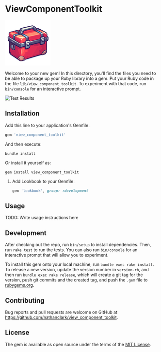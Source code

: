 # ViewComponentToolkit

![alt text](logo_150p.gif "Logo")

Welcome to your new gem! In this directory, you'll find the files you need to be able to package up your Ruby library into a gem. Put your Ruby code in the file `lib/view_component_toolkit`. To experiment with that code, run `bin/console` for an interactive prompt.

![Test Results](https://img.shields.io/endpoint?url=https://gist.githubusercontent.com/nathanclark/ac922546bfc70590e78705eeeaaa0c76/raw/test_results.json)

## Installation

Add this line to your application's Gemfile:

```ruby
gem 'view_component_toolkit'
```

And then execute:

    bundle install

Or install it yourself as:

    gem install view_component_toolkit

1. Add Lookbook to your Gemfile:

   ```ruby
   gem 'lookbook', group: :development

## Usage

TODO: Write usage instructions here

## Development

After checking out the repo, run `bin/setup` to install dependencies. Then, run `rake test` to run the tests. You can also run `bin/console` for an interactive prompt that will allow you to experiment.

To install this gem onto your local machine, run `bundle exec rake install`. To release a new version, update the version number in `version.rb`, and then run `bundle exec rake release`, which will create a git tag for the version, push git commits and the created tag, and push the `.gem` file to [rubygems.org](https://rubygems.org).

## Contributing

Bug reports and pull requests are welcome on GitHub at <https://github.com/nathanclark/view_component_toolkit>.

## License

The gem is available as open source under the terms of the [MIT License](https://opensource.org/licenses/MIT).
